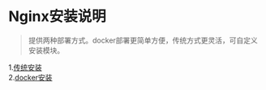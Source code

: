 # Nginx安装说明

> 提供两种部署方式。docker部署更简单方便，传统方式更灵活，可自定义安装模块。

1.[传统安装](./nginx.md)   
2.[docker安装](./docker-nginx.md)
